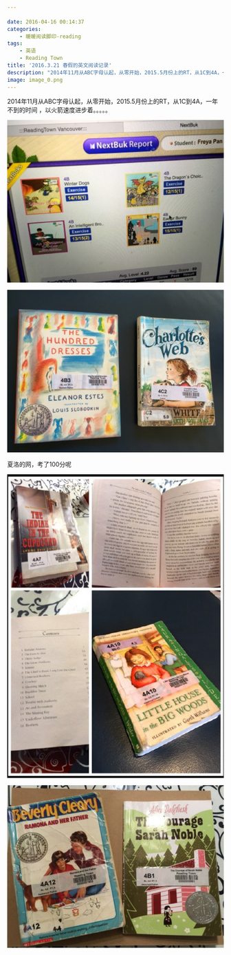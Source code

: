 ```yaml
---

date: 2016-04-16 00:14:37
categories:
    - 暖暖阅读脚印-reading
tags: 
    - 英语
    - Reading Town
title: '2016.3.21 春假的英文阅读记录'
description: "2014年11月从ABC字母认起，从零开始，2015.5月份上的RT，从1C到4A，一年不到的时间 ，以火箭速度进步着。。。。。 夏洛的网，考了100分呢"
image: image_0.png
---
```


2014年11月从ABC字母认起，从零开始，2015.5月份上的RT，从1C到4A，一年不到的时间 ，以火箭速度进步着。。。。。

  


  


  


![](image_0.png)  
  


  


  


  


  


  


![](image_1.png)

夏洛的网，考了100分呢

  


  


  


![](image_2.png)

  
  
![](image_3.png)